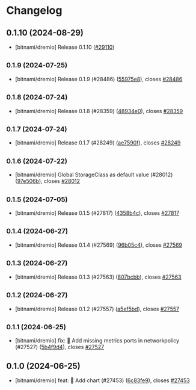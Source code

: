 # Changelog

## 0.1.10 (2024-08-29)

* [bitnami/dremio] Release 0.1.10 ([#29110](https://github.com/bitnami/charts/pull/29110))

## <small>0.1.9 (2024-07-25)</small>

* [bitnami/dremio] Release 0.1.9 (#28486) ([55975e8](https://github.com/bitnami/charts/commit/55975e8a9a58d7901657631ac19af3fcda1ac0c8)), closes [#28486](https://github.com/bitnami/charts/issues/28486)

## <small>0.1.8 (2024-07-24)</small>

* [bitnami/dremio] Release 0.1.8 (#28359) ([48934e0](https://github.com/bitnami/charts/commit/48934e0672b4027bafa4ecb48ac14089d76d7818)), closes [#28359](https://github.com/bitnami/charts/issues/28359)

## <small>0.1.7 (2024-07-24)</small>

* [bitnami/dremio] Release 0.1.7 (#28249) ([ae7590f](https://github.com/bitnami/charts/commit/ae7590f3f3c538f03961784a7698529d58ccb901)), closes [#28249](https://github.com/bitnami/charts/issues/28249)

## <small>0.1.6 (2024-07-22)</small>

* [bitnami/dremio] Global StorageClass as default value (#28012) ([97e506b](https://github.com/bitnami/charts/commit/97e506bb3d54b34bb3ccb9bfb63b2d801f2c6fd3)), closes [#28012](https://github.com/bitnami/charts/issues/28012)

## <small>0.1.5 (2024-07-05)</small>

* [bitnami/dremio] Release 0.1.5 (#27817) ([4358b4c](https://github.com/bitnami/charts/commit/4358b4ce5f426a7b8a27ef7abf511669e30822d7)), closes [#27817](https://github.com/bitnami/charts/issues/27817)

## <small>0.1.4 (2024-06-27)</small>

* [bitnami/dremio] Release 0.1.4 (#27569) ([96b05c4](https://github.com/bitnami/charts/commit/96b05c4d0503ec3e4e5b32bbd659bd24833adc7f)), closes [#27569](https://github.com/bitnami/charts/issues/27569)

## <small>0.1.3 (2024-06-27)</small>

* [bitnami/dremio] Release 0.1.3 (#27563) ([807bcbb](https://github.com/bitnami/charts/commit/807bcbb1e102f751bdb443afc2bbd314ab559801)), closes [#27563](https://github.com/bitnami/charts/issues/27563)

## <small>0.1.2 (2024-06-27)</small>

* [bitnami/dremio] Release 0.1.2 (#27557) ([a5ef5bd](https://github.com/bitnami/charts/commit/a5ef5bdd57f8d641e5ba2ab0553af2ec0eec45aa)), closes [#27557](https://github.com/bitnami/charts/issues/27557)

## <small>0.1.1 (2024-06-25)</small>

* [bitnami/dremio] fix: :bug: Add missing metrics ports in networkpolicy (#27527) ([5b4f9d4](https://github.com/bitnami/charts/commit/5b4f9d4a8e8a7b3b8425a4707f8a89fc7f46e246)), closes [#27527](https://github.com/bitnami/charts/issues/27527)

## 0.1.0 (2024-06-25)

* [bitnami/dremio] feat: :tada: Add chart (#27453) ([6c83fe9](https://github.com/bitnami/charts/commit/6c83fe915c247f5d8d4293ab36166c5231a5c789)), closes [#27453](https://github.com/bitnami/charts/issues/27453)

